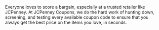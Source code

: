 Everyone loves to score a bargain, especially at a trusted retailer like JCPenney. At JCPenney Coupons, we do the hard work of hunting down, screening, and testing every available coupon code to ensure that you always get the best price on the items you love, in seconds.
